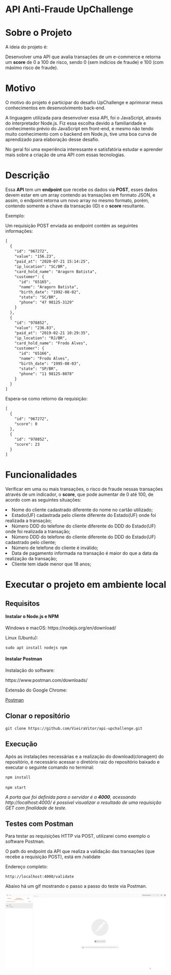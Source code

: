#  API Anti-Fraude UpChallenge
# Sobre o Projeto
A ideia do projeto é:
<p>Desenvolver uma API que avalia transações de um e-commerce e retorna um <b>score</b> de 0 a 100 de risco, sendo 0 (sem indícios de fraude) e 100 (com máximo risco de fraude).</p>

# Motivo
O motivo do projeto é participar do desafio UpChallenge e aprimorar meus conhecimentos em desenvolvimento back-end.
<p>A linguagem utilizada para desenvolver essa API, foi o JavaScript, através do interpretador Node.js. Fiz essa escolha devido a familiaridade e conhecimento prévio do JavaScript em front-end, e mesmo não tendo muito conhecimento com o backend em Node.js, tive uma boa curva de aprendizado para elaboração desse desafio.</p><p>No geral foi uma experiência interessante e satisfatória estudar e aprender mais sobre a criação de uma API com essas tecnologias.</p>

# Descrição

Essa **API** tem um **endpoint** que recebe os dados via **POST**, esses dados devem estar em um array contendo as transações em formato JSON, e assim, o endpoint retorna um novo array no mesmo formato, porém, contendo somente a chave da transação (ID) e o **score** resultante.

Exemplo:

Um requisição POST enviada ao endpoint contém as seguintes informações:

~~~
[
  {
    "id": "967272",
    "value": "156.23",
    "paid_at": "2020-07-21 15:14:25",
    "ip_location": "SC/BR",
    "card_hold_name": "Aragorn Batista",
    "customer": {
      "id": "65165",
      "name": "Aragorn Batista",
      "birth_date": "1992-08-02",
      "state": "SC/BR",
      "phone": "47 98125-3129"
    }
  },
  {
    "id": "978852",
    "value": "236.83",
    "paid_at": "2019-02-21 10:29:35",
    "ip_location": "RJ/BR",
    "card_hold_name": "Frodo Alves",
    "customer": {
      "id": "65166",
      "name": "Frodo Alves",
      "birth_date": "1995-08-03",
      "state": "SP/BR",
      "phone": "11 98125-8078"
    }
  }
]
~~~

Espera-se como retorno da requisição:

~~~
[
  {
    "id": "967272",
    "score": 0
  },
  {
    "id": "978852",
    "score": 23
  }
]
~~~

# Funcionalidades
<p>Verificar em uma ou mais transações, o risco de fraude nessas transações através de um indicador, o <b>score</b>, que pode aumentar de 0 até 100, de acordo com as seguintes situações:<p>
<li>Nome do cliente cadastrado diferente do nome no cartão utilizado;</li>
<li>Estado(UF) cadastrada pelo cliente diferente do Estado(UF) onde foi realizada a transação;</li>
<li>Número DDD do telefone do cliente diferente do DDD do Estado(UF) onde foi realizada a transação;</li>
<li>Número DDD do telefone do cliente diferente do DDD do Estado(UF) cadastrado pelo cliente;</li>
<li>Número de telefone do cliente é inválido;</li>
<li>Data de pagamento informada na transação é maior do que a data da realização da transação;</li>
<li>Cliente tem idade menor que 18 anos;</li>

# Executar o projeto em ambiente local

<h2>Requisitos</h2>
<h4>Instalar o Node.js e NPM</h4>
<p>Windows e macOS: https://nodejs.org/en/download/</p>
<p>Linux (Ubuntu):</p>

~~~~
sudo apt install nodejs npm
~~~~

<h4>Instalar Postman</h4>
<p>Instalação do software:</p>
https://www.postman.com/downloads/

<br>
<p>Extensão do Google Chrome:</p>

[Postman](https://chrome.google.com/webstore/detail/postman/fhbjgbiflinjbdggehcddcbncdddomop?hl=pt-BR)

<h2>Clonar o repositório</h2>

~~~
git clone https://github.com/VieiraVitor/api-upchallenge.git
~~~

<h2>Execução</h2>
Após as instalações necessárias e a realização do download(clonagem) do repositório, é necessário acessar o diretório raiz do repositório baixado e executar o seguinte comando no terminal:

~~~
npm install

npm start
~~~

<i>A porta que foi definida para o servidor é a **4000**, acessando http://localhost:4000/ é possível visualizar o resultado de uma requisição GET com finalidade de teste.</i>

<h2>Testes com Postman</h2>
Para testar as requisições HTTP via POST, utilizarei como exemplo o software Postman.

O path do endpoint da API que realiza a validação das transações (que recebe a requisição POST), está em /validate
<p>Endereço completo:</p>

~~~
http://localhost:4000/validate
~~~

Abaixo há um gif mostrando o passo a passo do teste via Postman.

![](/assets/images/postman-test.gif)